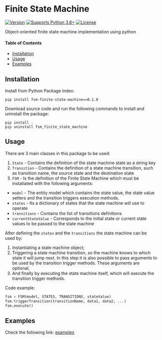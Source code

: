 # Finite State Machine

<!-- [![Latest Release](https://img.shields.io/pypi/v/finite-state-machine)]() -->
[![Version](https://img.shields.io/badge/version-v0.1.0-orange.svg)](https://github.com/dralm3ida/finite-state-machine)
[![Supports Python 3.8+](https://img.shields.io/badge/Python-3.8+-blue.svg)](https://www.python.org/download/releases/)
[![License](https://img.shields.io/github/license/dralm3ida/finite-state-machine.svg)](LICENSE)

Object-oriented finite state machine implementation using python

#### Table of Contents

<!-- TOC -->

- [Installation](#installation)
- [Usage](#usage)
- [Examples](#examples)

<!-- /TOC -->

## Installation

Install from Python Package Index:
```console
pip install fsm-finite-state-machine==0.1.0
```

Download source code and run the following commands to install and uninstall the package:
```console
pip install .
pip uninstall fsm_finite_state_machine
```

## Usage
There are 3 main classes in this package to be used:
1. `State` - Contains the definition of the state machine state as a string key
2. `Transition` - Contains the definition of a state machine transition, such as transition name, the source state and the destination state
3. `FSM` - Is the definition of the Finite State Machine which must be instatiated with the following arguments:
- `model` - The entity model which contains the state value, the state value setters and the transition triggers execution methods.
- `states` - Its a dictionary of states that the state machine will use to operate
- `transitions` - Contains the list of transitions definitions
- `currentStateValue` - Corresponds to the initial state or current state values to be passed to the state machine

After defining the `states` and the `transitions` the state machine can be used by:
1. Instantiating a state machine object;
2. Triggering a state machine transition, so the machine knows to which state it will jump next. In this step it is also possible to pass arguments to be used by the transition trigger methods. These arguments are optional;
3. And finally by executing the state machine itself, which will execute the transition trigger methods.

Code example:
```python
fsm = FSM(model, STATES, TRANSITIONS, stateValue)
fsm.triggerTransition(transitionName, data1, data2, ...)
fsm.execute()
```

## Examples
Check the following link: [examples](./examples/README.md)